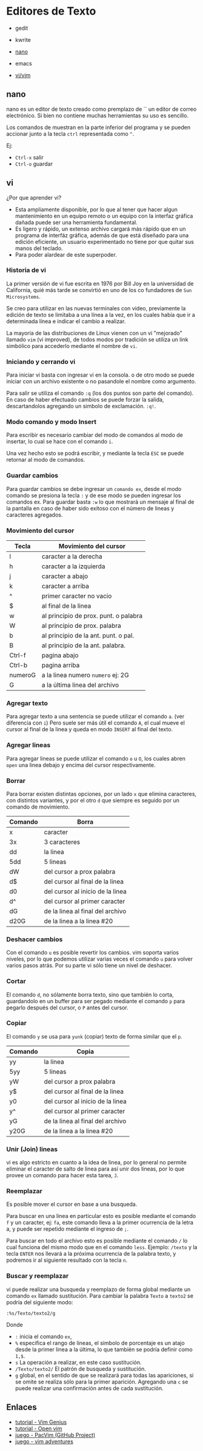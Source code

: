 # Editores de Texto

- gedit
- kwrite

- [nano](#nano)
- emacs
- [vi/vim](#vi)

## nano

nano es un editor de texto creado como premplazo de `` un editor de correo electrónico. Si bien no contiene muchas herramientas su uso es sencillo.

Los comandos de muestran en la parte inferior del programa y se pueden accionar junto a la tecla `ctrl` representada como `^`.

Ej:

- `Ctrl-x` salir
- `Ctrl-o` guardar

## vi

¿Por que aprender vi?

- Esta ampliamente disponible, por lo que al tener que hacer algun mantenimiento en un equipo remoto o un equipo con la interfaz gráfica dañada puede ser una herramienta fundamental.
- Es ligero y rápido, un extenso archivo cargará más rápido que en un programa de interfáz gráfica, además de que está diseñado para una edición eficiente, un usuario experimentado no tiene por que quitar sus manos del teclado.
- Para poder alardear de este superpoder.

### Historia de vi

La primer versión de vi fue escrita en 1976 por Bill Joy en la universidad de California, quié más tarde se convirtió en uno de los co fundadores de `Sun Microsystems`.

Se creo para utilizar en las nuevas terminales con video, previamente la edición de texto se limitaba a una línea a la vez, en los cuales había que ir a determinada línea e indicar el cambio a realizar.

La mayoría de las distribuciones de Linux vienen con un vi "mejorado" llamado `vim` (vi improved), de todos modos por tradición se utiliza un link simbólico para accederlo mediante el nombre de `vi`.

### Iniciando y cerrando vi

Para iniciar vi basta con ingresar vi en la consola.
o de otro modo se puede iniciar con un archivo existente o no pasandole el nombre como argumento.

Para salir se utiliza el comando `:q` (los dos puntos son parte del comando). En caso de haber efectuado cambios se puede forzar la salida, descartandolos agregando un simbolo de exclamación. `:q!`.

### Modo comando y modo Insert

Para escribir es necesario cambiar del modo de comandos al modo de insertar, lo cual se hace con el comando `i`.

Una vez hecho esto se podrá escribir, y mediante la tecla `ESC` se puede retornar al modo de comandos.

### Guardar cambios

Para guardar cambios se debe ingresar un `comando ex`, desde el modo comando se presiona la tecla `:` y de ese modo se pueden ingresar los comandos ex. Para guardar basta `:w` lo que mostrará un mensaje al final de la pantalla en caso de haber sido exitoso con el número de lineas y caracteres agregados.

### Movimiento del cursor

| Tecla   | Movimiento del cursor                 |
|---------|-------------------------              |
| l       | caracter a la derecha                 |
| h       | caracter a la izquierda               |
| j       | caracter a abajo                      |
| k       | caracter a arriba                     |
| ^       | primer caracter no vacio              |
| $       | al final de la linea                  |
| w       | al principio de prox. punt. o palabra |
| W       | al principio de prox. palabra         |
| b       | al  principio de la ant. punt. o pal. |
| B       | al principio de la ant. palabra.      |
| Ctrl-f  | pagina abajo                          |
| Ctrl-b  | pagina arriba                         |
| numeroG | a la linea numero `numero` ej: 2G     |
| G       | a la última linea del archivo         |

### Agregar texto

Para agregar texto a una sentencia se puede utilizar el comando `a`. (ver diferencia con `i`)
Pero suele ser más útil el comando `A`, el cual mueve el cursor al final de la linea y queda en modo `INSERT` al final del texto.

### Agregar lineas

Para agregar lineas se puede utilizar el comando `o` u `O`, los cuales abren `open` una linea debajo y encima del cursor respectivamente.

### Borrar

Para borrar existen distintas opciones, por un lado `x` que elimina caracteres, con distintos variantes, y por el otro `d` que siempre es seguido por un comando de movimiento.

| Comando | Borra                            |
|---------|----------------------------------|
| x       | caracter                         |
| 3x      | 3 caracteres                     |
| dd      | la linea                         |
| 5dd     | 5 lineas                         |
| dW      | del cursor a prox palabra        |
| d$      | del cursor al final de la linea  |
| d0      | del cursor al inicio de la linea |
| d^      | del cursor al primer caracter    |
| dG      | de la linea al final del archivo |
| d20G    | de la linea a la linea #20       |

### Deshacer cambios

Con el comando `u` es posible revertir los cambios.
vim soporta varios niveles, por lo que podemos utilizar varias veces el comando `u` para volver varios pasos atrás. Por su parte vi sólo tiene un nivel de deshacer.

### Cortar

El comando `d`, no sólamente borra texto, sino que también lo corta, guardandolo en un buffer para ser pegado mediante el comando `p` para pegarlo después del cursor, o `P` antes del cursor.

### Copiar

El comando `y` se usa para `yunk` (copiar) texto de forma similar que el `p`.

| Comando | Copia                            |
|---------|----------------------------------|
| yy      | la linea                         |
| 5yy     | 5 lineas                         |
| yW      | del cursor a prox palabra        |
| y$      | del cursor al final de la linea  |
| y0      | del cursor al inicio de la linea |
| y^      | del cursor al primer caracter    |
| yG      | de la linea al final del archivo |
| y20G    | de la linea a la linea #20       |

### Unir (Join) lineas

vi es algo estricto en cuanto a la idea de linea, por lo general no permite eliminar el caracter de salto de linea para así unir dos lineas, por lo que provee un comando para hacer esta tarea, `J`.

### Reemplazar


Es posible mover el cursor en base a una busqueda.

Para buscar en una linea en particular esto es posible mediante el comando `f` y un caracter, ej: `fa`, este comando lleva a la primer ocurrencia de la letra a, y puede ser repetido mediante el ingreso de `;`.

Para buscar en todo el archivo esto es posible mediante el comando `/` lo cual funciona del mismo modo que en el comando `less`. Ejemplo: `/texto` y la tecla `ENTER` nos llevará a la próxima ocurrencia de la palabra texto, y podremos ir al siguiente resultado con la tecla `n`.

### Buscar y reemplazar

vi puede realizar una busqueda y reemplazo de forma global mediante un comando `ex` llamado sustitución. Para cambiar la palabra `Texto` a `texto2` se podría del siguiente modo:

`:%s/Texto/texto2/g`

Donde 

- `:` inicia el comando `ex`, 
- `%` especifica el rango de lineas, el simbolo de porcentaje es un atajo desde la primer linea a la última, lo que también se podría definir como `1,$`.
- `s` La operación a realizar, en este caso sustitución.
- `/Texto/texto2/` El patrón de busqueda y sustitución.
- `g` global, en el sentido de que se realizará para todas las apariciones, si se omite se realiza sólo para la primer aparición. Agregando una `c` se puede realizar una confirmación antes de cada sustitución.

## Enlaces

- [tutorial - Vim Genius](http://vimgenius.com/)
- [tutorial - Open vim](https://www.openvim.com/)
- [juego - PacVim (GitHub Project)](https://github.com/jmoon018/PacVim)
- [juego - vim adventures](https://vim-adventures.com/)

